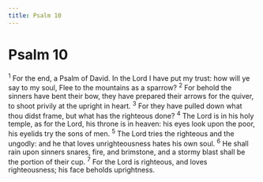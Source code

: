 ```yaml
---
title: Psalm 10
---
```

# Psalm 10

<sup>1</sup> For the end, a Psalm of David. In the Lord I have put my trust: how will ye say to my soul, Flee to the mountains as a sparrow? <sup>2</sup> For behold the sinners have bent their bow, they have prepared their arrows for the quiver, to shoot privily at the upright in heart. <sup>3</sup> For they have pulled down what thou didst frame, but what has the righteous done? <sup>4</sup> The Lord is in his holy temple, as for the Lord, his throne is in heaven: his eyes look upon the poor, his eyelids try the sons of men. <sup>5</sup> The Lord tries the righteous and the ungodly: and he that loves unrighteousness hates his own soul. <sup>6</sup> He shall rain upon sinners snares, fire, and brimstone, and a stormy blast shall be the portion of their cup. <sup>7</sup> For the Lord is righteous, and loves righteousness; his face beholds uprightness. 